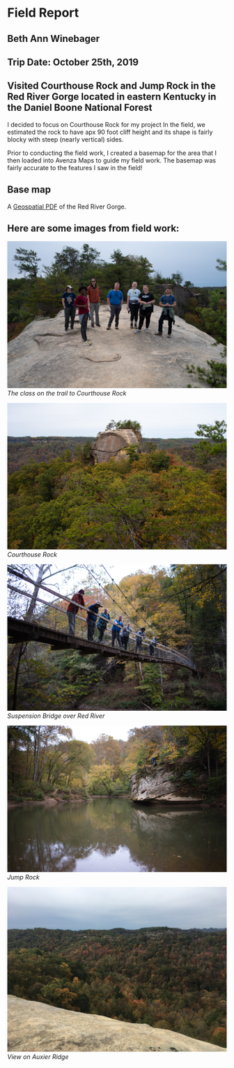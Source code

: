 # Field Report
## Beth Ann Winebager
## Trip Date: October 25th, 2019
## Visited Courthouse Rock and Jump Rock in the Red River Gorge located in eastern Kentucky in the Daniel Boone National Forest

I decided to focus on Courthouse Rock for my project
In the field, we estimated the rock to have apx 90 foot cliff height and its shape is fairly blocky with steep (nearly vertical) sides. 

Prior to conducting the field work, I created a basemap for the area that I then loaded into Avenza Maps to guide my field work. The basemap was fairly accurate to the features I saw in the field!

## Base map

A [Geospatial PDF](RRG_Map.pdf) of the Red River Gorge.


## Here are some images from field work:


![The class on the trail to Courthouse Rock](Images/fieldtrip_geo409_191025-2.jpg)    
*The class on the trail to Courthouse Rock*

![Courthouse Rock](Images/fieldtrip_geo409_191025-3.jpg)    
*Courthouse Rock*

![Suspension Bridge over Red River](Images/fieldtrip_geo409_191025-7.jpg)     
*Suspension Bridge over Red River*

![Jump Rock](Images/fieldtrip_geo409_191025-11.jpg)     
*Jump Rock*

![View on Auxier Ridge](Images/IMG-7170.JPG)    
*View on Auxier Ridge*